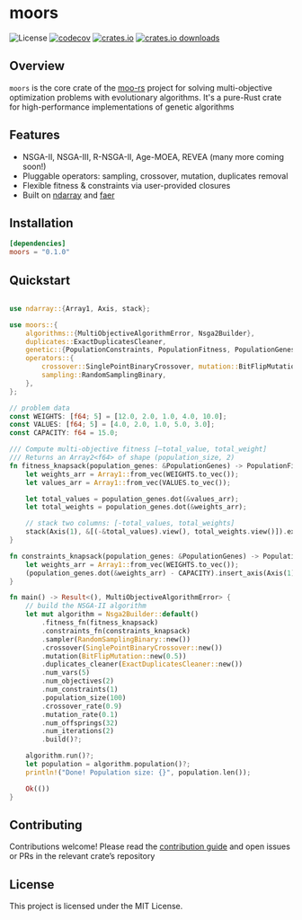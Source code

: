 # moors
![License](https://img.shields.io/badge/License-MIT-blue.svg)
[![codecov](https://codecov.io/gh/andresliszt/moo-rs/graph/badge.svg?token=KC6EAVYGHX?flag=moors)](https://codecov.io/gh/andresliszt/moo-rs?flag=moors)
[![crates.io](https://img.shields.io/crates/v/moors.svg)](https://crates.io/crates/moors)
[![crates.io downloads](https://img.shields.io/crates/d/moors.svg)](https://crates.io/crates/moors)

## Overview

`moors` is the core crate of the [moo-rs](https://github.com/andresliszt/moo-rs/) project for solving multi-objective optimization problems with evolutionary algorithms. It's a pure-Rust crate for high-performance implementations of genetic algorithms

## Features

- NSGA-II, NSGA-III, R-NSGA-II, Age-MOEA, REVEA (many more coming soon!)
- Pluggable operators: sampling, crossover, mutation, duplicates removal
- Flexible fitness & constraints via user-provided closures
- Built on [ndarray](https://github.com/rust-ndarray/ndarray) and [faer](https://github.com/sarah-quinones/faer-rs)

## Installation

```toml
[dependencies]
moors = "0.1.0"
```

## Quickstart

```rust

use ndarray::{Array1, Axis, stack};

use moors::{
    algorithms::{MultiObjectiveAlgorithmError, Nsga2Builder},
    duplicates::ExactDuplicatesCleaner,
    genetic::{PopulationConstraints, PopulationFitness, PopulationGenes},
    operators::{
        crossover::SinglePointBinaryCrossover, mutation::BitFlipMutation,
        sampling::RandomSamplingBinary,
    },
};

// problem data
const WEIGHTS: [f64; 5] = [12.0, 2.0, 1.0, 4.0, 10.0];
const VALUES: [f64; 5] = [4.0, 2.0, 1.0, 5.0, 3.0];
const CAPACITY: f64 = 15.0;

/// Compute multi-objective fitness [–total_value, total_weight]
/// Returns an Array2<f64> of shape (population_size, 2)
fn fitness_knapsack(population_genes: &PopulationGenes) -> PopulationFitness {
    let weights_arr = Array1::from_vec(WEIGHTS.to_vec());
    let values_arr = Array1::from_vec(VALUES.to_vec());

    let total_values = population_genes.dot(&values_arr);
    let total_weights = population_genes.dot(&weights_arr);

    // stack two columns: [-total_values, total_weights]
    stack(Axis(1), &[(-&total_values).view(), total_weights.view()]).expect("stack failed")
}

fn constraints_knapsack(population_genes: &PopulationGenes) -> PopulationConstraints {
    let weights_arr = Array1::from_vec(WEIGHTS.to_vec());
    (population_genes.dot(&weights_arr) - CAPACITY).insert_axis(Axis(1))
}

fn main() -> Result<(), MultiObjectiveAlgorithmError> {
    // build the NSGA-II algorithm
    let mut algorithm = Nsga2Builder::default()
        .fitness_fn(fitness_knapsack)
        .constraints_fn(constraints_knapsack)
        .sampler(RandomSamplingBinary::new())
        .crossover(SinglePointBinaryCrossover::new())
        .mutation(BitFlipMutation::new(0.5))
        .duplicates_cleaner(ExactDuplicatesCleaner::new())
        .num_vars(5)
        .num_objectives(2)
        .num_constraints(1)
        .population_size(100)
        .crossover_rate(0.9)
        .mutation_rate(0.1)
        .num_offsprings(32)
        .num_iterations(2)
        .build()?;

    algorithm.run()?;
    let population = algorithm.population()?;
    println!("Done! Population size: {}", population.len());

    Ok(())
}
```

## Contributing

Contributions welcome! Please read the [contribution guide](https://andresliszt.github.io/moo-rs/development) and open issues or PRs in the relevant crate’s repository

## License

This project is licensed under the MIT License.
